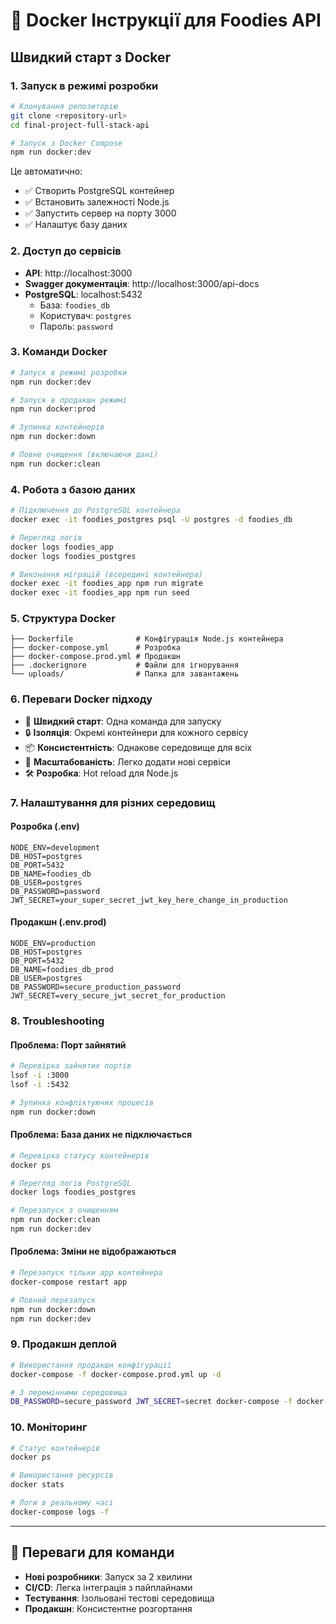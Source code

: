 # 🐳 Docker Інструкції для Foodies API

## Швидкий старт з Docker

### 1. Запуск в режимі розробки

```bash
# Клонування репозиторію
git clone <repository-url>
cd final-project-full-stack-api

# Запуск з Docker Compose
npm run docker:dev
```

Це автоматично:
- ✅ Створить PostgreSQL контейнер
- ✅ Встановить залежності Node.js
- ✅ Запустить сервер на порту 3000
- ✅ Налаштує базу даних

### 2. Доступ до сервісів

- **API**: http://localhost:3000
- **Swagger документація**: http://localhost:3000/api-docs
- **PostgreSQL**: localhost:5432
  - База: `foodies_db`
  - Користувач: `postgres`
  - Пароль: `password`

### 3. Команди Docker

```bash
# Запуск в режимі розробки
npm run docker:dev

# Запуск в продакшн режимі
npm run docker:prod

# Зупинка контейнерів
npm run docker:down

# Повне очищення (включаючи дані)
npm run docker:clean
```

### 4. Робота з базою даних

```bash
# Підключення до PostgreSQL контейнера
docker exec -it foodies_postgres psql -U postgres -d foodies_db

# Перегляд логів
docker logs foodies_app
docker logs foodies_postgres

# Виконання міграцій (всередині контейнера)
docker exec -it foodies_app npm run migrate
docker exec -it foodies_app npm run seed
```

### 5. Структура Docker

```
├── Dockerfile              # Конфігурація Node.js контейнера
├── docker-compose.yml      # Розробка
├── docker-compose.prod.yml # Продакшн
├── .dockerignore           # Файли для ігнорування
└── uploads/                # Папка для завантажень
```

### 6. Переваги Docker підходу

- 🚀 **Швидкий старт**: Одна команда для запуску
- 🔒 **Ізоляція**: Окремі контейнери для кожного сервісу
- 📦 **Консистентність**: Однакове середовище для всіх
- 🔄 **Масштабованість**: Легко додати нові сервіси
- 🛠️ **Розробка**: Hot reload для Node.js

### 7. Налаштування для різних середовищ

#### Розробка (.env)
```env
NODE_ENV=development
DB_HOST=postgres
DB_PORT=5432
DB_NAME=foodies_db
DB_USER=postgres
DB_PASSWORD=password
JWT_SECRET=your_super_secret_jwt_key_here_change_in_production
```

#### Продакшн (.env.prod)
```env
NODE_ENV=production
DB_HOST=postgres
DB_PORT=5432
DB_NAME=foodies_db_prod
DB_USER=postgres
DB_PASSWORD=secure_production_password
JWT_SECRET=very_secure_jwt_secret_for_production
```

### 8. Troubleshooting

#### Проблема: Порт зайнятий
```bash
# Перевірка зайнятих портів
lsof -i :3000
lsof -i :5432

# Зупинка конфліктуючих процесів
npm run docker:down
```

#### Проблема: База даних не підключається
```bash
# Перевірка статусу контейнерів
docker ps

# Перегляд логів PostgreSQL
docker logs foodies_postgres

# Перезапуск з очищенням
npm run docker:clean
npm run docker:dev
```

#### Проблема: Зміни не відображаються
```bash
# Перезапуск тільки app контейнера
docker-compose restart app

# Повний перезапуск
npm run docker:down
npm run docker:dev
```

### 9. Продакшн деплой

```bash
# Використання продакшн конфігурації
docker-compose -f docker-compose.prod.yml up -d

# З перемінними середовища
DB_PASSWORD=secure_password JWT_SECRET=secret docker-compose -f docker-compose.prod.yml up -d
```

### 10. Моніторинг

```bash
# Статус контейнерів
docker ps

# Використання ресурсів
docker stats

# Логи в реальному часі
docker-compose logs -f
```

---

## 🎯 Переваги для команди

- **Нові розробники**: Запуск за 2 хвилини
- **CI/CD**: Легка інтеграція з пайплайнами
- **Тестування**: Ізольовані тестові середовища
- **Продакшн**: Консистентне розгортання
